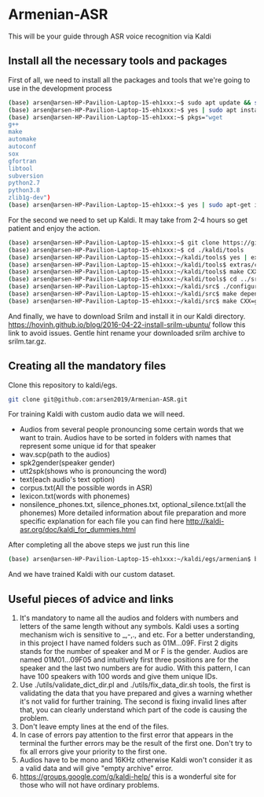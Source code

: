 # Armenian-ASR
This will be your guide through ASR voice recognition via Kaldi
## Install all the necessary tools and packages
First of all, we need to install all the packages and tools that we're going to use in the development process
``` sh
(base) arsen@arsen-HP-Pavilion-Laptop-15-eh1xxx:~$ sudo apt update && sudo apt upgrade
(base) arsen@arsen-HP-Pavilion-Laptop-15-eh1xxx:~$ yes | sudo apt install unzip git-all
(base) arsen@arsen-HP-Pavilion-Laptop-15-eh1xxx:~$ pkgs="wget
g++
make
automake
autoconf
sox
gfortran
libtool
subversion
python2.7
python3.8
zlib1g-dev")
(base) arsen@arsen-HP-Pavilion-Laptop-15-eh1xxx:~$ yes | sudo apt-get install $pkgs
```
For the second we need to set up Kaldi. It may take from 2-4 hours so get patient and enjoy the action.
```sh
(base) arsen@arsen-HP-Pavilion-Laptop-15-eh1xxx:~$ git clone https://github.com/kaldi-asr/kaldi.git kaldi --origin upstream
(base) arsen@arsen-HP-Pavilion-Laptop-15-eh1xxx:~$ cd ./kaldi/tools
(base) arsen@arsen-HP-Pavilion-Laptop-15-eh1xxx:~/kaldi/tools$ yes | extras/install_mkl.sh
(base) arsen@arsen-HP-Pavilion-Laptop-15-eh1xxx:~/kaldi/tools$ extras/check_dependencies.sh
(base) arsen@arsen-HP-Pavilion-Laptop-15-eh1xxx:~/kaldi/tools$ make CXX=g++
(base) arsen@arsen-HP-Pavilion-Laptop-15-eh1xxx:~/kaldi/tools$ cd ../src
(base) arsen@arsen-HP-Pavilion-Laptop-15-eh1xxx:~/kaldi/src$ ./configure --shared
(base) arsen@arsen-HP-Pavilion-Laptop-15-eh1xxx:~/kaldi/src$ make depend CXX=g++
(base) arsen@arsen-HP-Pavilion-Laptop-15-eh1xxx:~/kaldi/src$ make CXX=g++
```
And finally, we have to download Srilm and install it in our Kaldi directory.
https://hovinh.github.io/blog/2016-04-22-install-srilm-ubuntu/ follow this link to avoid issues. Gentle hint rename your downloaded srilm archive to srilm.tar.gz.

## Creating all the mandatory files
Clone this repository to kaldi/egs.
```sh
git clone git@github.com:arsen2019/Armenian-ASR.git
```
For training Kaldi with custom audio data we will need.
* Audios from several people pronouncing some certain words that we want to train. Audios have to be sorted in folders with names that represent some unique id for that speaker
* wav.scp(path to the audios)
* spk2gender(speaker gender)
* utt2spk(shows who is pronouncing the word)
* text(each audio's text option)
* corpus.txt(All the possible words in ASR)
* lexicon.txt(words with phonemes)
* nonsilence_phones.txt, silence_phones.txt, optional_silence.txt(all the phonemes)
More detailed information about file preparation and more specific explanation for each file you can find here http://kaldi-asr.org/doc/kaldi_for_dummies.html

After completing all the above steps we just run this line
```sh
(base) arsen@arsen-HP-Pavilion-Laptop-15-eh1xxx:~/kaldi/egs/armenian$ bash run.sh

```
And we have trained Kaldi with our custom dataset.

## Useful pieces of advice and links
1. It's mandatory to name all the audios and folders with numbers and letters of the same length without any symbols. Kaldi uses a sorting mechanism wich is sensitive to _,-,., and etc. For a better understanding, in this project I have named folders such as 01M...09F. First 2 digits stands for the number of speaker and M or F is the gender. Audios are named 01M01...09F05 and intuitively first three positions are for the speaker and the last two numbers are for audio. With this pattern, I can have 100 speakers with 100 words and give them unique IDs.
2. Use ./utils/validate_dict_dir.pl and ./utils/fix_data_dir.sh tools, the first is validating the data that you have prepared and gives a warning whether it's not valid for further training. The second is fixing invalid lines after that, you can clearly understand which part of the code is causing the problem.
3. Don't leave empty lines at the end of the files.
4. In case of errors pay attention to the first error that appears in the terminal the further errors may be the result of the first one. Don't try to fix all errors give your priority to the first one.
5. Audios have to be mono and 16KHz otherwise Kaldi won't consider it as a valid data and will give "empty archive" error.
6. https://groups.google.com/g/kaldi-help/ this is a wonderful site for those who will not have ordinary problems.

